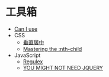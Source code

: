 # 工具箱

- [Can I use](https://caniuse.com/)
- CSS
  - [垂直居中](http://howtocenterincss.com/)
  - [Mastering the :nth-child](http://nthmaster.com/)
- JavaScript
  - [Regulex](https://jex.im/regulex)
  - [YOU MIGHT NOT NEED JQUERY](https://youmightnotneedjquery.com/)
